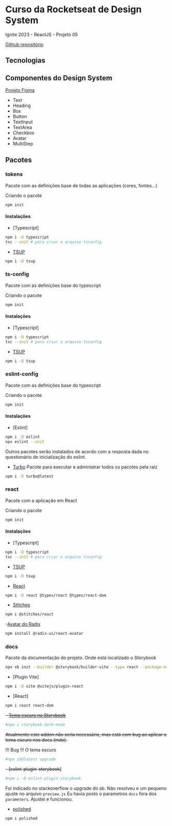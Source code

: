 # Curso da Rocketseat de Design System

Ignite 2023 - ReactJS - Projeto 05

[Github repositório](https://github.com/rocketseat-education/05-design-system)

## Tecnologias

## Componentes do Design System

[Projeto Figma](https://www.figma.com/community/file/1161274296921389678)

- Text
- Heading
- Box
- Button
- TextInput
- TextArea
- Checkbox
- Avatar
- MultiStep

## Pacotes

### tokens

Pacote com as definições base de todas as aplicações (cores, fontes...)

Criando o pacote

```bash
npm init
```

#### Instalações

- [Typescript]

```bash
npm i -D typescript
tsc --init # para criar o arquivo tsconfig
```

- [TSUP](https://github.com/egoist/tsup)

```bash
npm i -D tsup
```

### ts-config

Pacote com as definições base do typescript

Criando o pacote

```bash
npm init
```

#### Instalações

- [Typescript]

```bash
npm i -D typescript
tsc --init # para criar o arquivo tsconfig
```

- [TSUP](https://github.com/egoist/tsup)

```bash
npm i -D tsup
```

### eslint-config

Pacote com as definições base do typescript

Criando o pacote

```bash
npm init
```

#### Instalações

- [Eslint]

```bash
npm i -D eslint
npx eslint --init
```
Outros pacotes serão instalados de acordo com a resposta dada no questionário de inicialização do eslint.



- [Turbo](https://turbo.build/repo/docs/installing)
Pacote para executar e administrar todos os pacotes pela raiz


```bash
npm i -D turbo@latest
```


### react

Pacote com a aplicação em React

Criando o pacote

```bash
npm init
```



#### Instalações

- [Typescript]

```bash
npm i -D typescript
tsc --init # para criar o arquivo tsconfig
```

- [TSUP](https://github.com/egoist/tsup)

```bash
npm i -D tsup
```

- [React](https://react.dev/learn/start-a-new-react-project)

```bash
npm i -D react @types/react @types/react-dom
```

- [Stitches](https://stitches.dev/docs/installation)

```bash
npm i @stitches/react
```


-[Avatar do Radix](https://www.radix-ui.com/docs/primitives/components/avatar#installation)

```bash
npm install @radix-ui/react-avatar
```



### docs

Pacote da documentação do projeto. Onde está localizado o Storybook

```bash
npx sb init --builder @storybook/builder-vite --type react --package-manager=npm
```

- [Plugin Vite]

```bash
npm i -D vite @vitejs/plugin-react
```

- [React]

```bash
npm i react react-dom
```

~~- [Tema escuro no Storybook](https://storybook.js.org/addons/storybook-dark-mode)~~

```bash
#npm i storybook-dark-mode
```

~~Atualmente este addon não seria necessário, mas está com bug ao aplicar o tema escuro nos docs (mdx).~~

!!! Bug !!!
O tema escuro

```bash
#npx sb@latest upgrade
```

~~- [eslint-plugin-storybook]~~

```bash
#npm i -D eslint-plugin-storybook
```

Foi indicado no stackoverflow o upgrade do sb. Não resolveu e um pequeno ajuste no arquivo `preview.js`
Eu havia posto o parametros `docs` fora dos `parameters`. Ajustei e funcionou.

- [polished](https://www.npmjs.com/package/polished)

```bash
npm i polished
```
